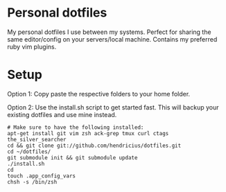 # Personal dotfiles

My personal dotfiles I use between my systems. Perfect for sharing the same
editor/config on your servers/local machine. Contains my preferred ruby vim
plugins.

# Setup

Option 1: Copy paste the respective folders to your home folder.

Option 2: Use the install.sh script to get started fast. This will backup your
existing dotfiles and use mine instead.

    # Make sure to have the following installed:
    apt-get install git vim zsh ack-grep tmux curl ctags the_silver_searcher
    cd && git clone git://github.com/hendricius/dotfiles.git
    cd ~/dotfiles/
    git submodule init && git submodule update
    ./install.sh
    cd
    touch .app_config_vars
    chsh -s /bin/zsh
